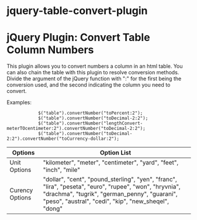 # jquery-table-convert-plugin
 <h1>jQuery Plugin: Convert Table Column Numbers</h1>
        <p class="lead">This plugin allows you to convert numbers a column in an html table. You can also chain the table with this plugin to resolve conversion methods.<br>
        Divide the argument of the jQuery function with ":" for the first being the conversion used, and the second indicating the column you need to convert.</p>
        <p>Examples:</p>
        
        
                $("table").convertNumber("toPercent:2");
                $("table").convertNumber("toDecimal-2:2");
                $("table").convertNumber("lengthConvert-meterTOcentimeter:2").convertNumber("toDecimal-2:2");
                $("table").convertNumber("toDecimal-2:2").convertNumber("toCurrency-dollar:2");


<table class="table table-bordered table-hover table-responsive table-striped table-dark">
            <thead><tr><th>Options</th><th>Option List</th></tr></thead>
            <tbody>
                <tr>
                    <td>
                    Unit Options
                    </td>
                    <td>
                        "kilometer", "meter", "centimeter", "yard", "feet", "inch", "mile"
                    </td>
                </tr>
                <tr>
                    <td>
                    Curency Options
                    </td>
                    <td>
                        "dollar", "cent", "pound_sterling", "yen", "franc", "lira", "peseta", "euro", "rupee", "won", "hryvnia", "drachma", "tugrik", "german_penny", "guarani", "peso", "austral", "cedi", "kip", "new_sheqel", "dong"
                    </td>
                </tr>
        </tbody>

